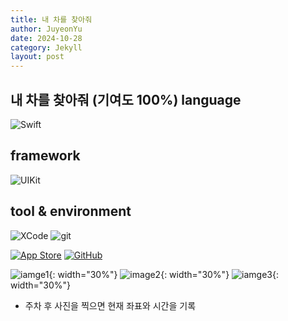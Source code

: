 ```yaml
---
title: 내 차를 찾아줘
author: JuyeonYu
date: 2024-10-28
category: Jekyll
layout: post
---
```


내 차를 찾아줘 (기여도 100%)
language
----
![Swift](https://img.shields.io/badge/swift-F54A2A?style=for-the-badge&logo=swift&logoColor=white) 

framework
----
![UIKit](https://img.shields.io/badge/UIkit-000000?style=for-the-badge&logo=ios&logoColor=white) 

tool & environment
----
![XCode](https://img.shields.io/badge/XCode-147EFB.svg?style=for-the-badge&logo=xcode&logoColor=white)
![git](https://img.shields.io/badge/git-F05032.svg?style=for-the-badge&logo=git&logoColor=white)

[![App Store](https://img.shields.io/badge/App_Store-0D96F6?style=for-the-badge&logo=app-store&logoColor=white)](https://apps.apple.com/kr/app/두두/id6449709551)
[![GitHub](https://img.shields.io/badge/github-%23121011.svg?style=for-the-badge&logo=github&logoColor=white)](https://github.com/JuyeonYu/dodo)

![iamge1](https://github.com/user-attachments/assets/037028aa-7315-4d5e-8c79-cdfc4afb1178){: width="30%"} 
![image2](https://github.com/user-attachments/assets/375fef2f-7aee-44a7-8fca-b7b4c092b00d){: width="30%"} 
![iamge3](https://github.com/user-attachments/assets/a388b2f7-b2f0-4f5c-b124-a1f38a1c4591){: width="30%"}


- 주차 후 사진을 찍으면 현재 좌표와 시간을 기록